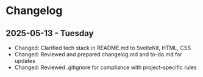 # Changelog

## 2025-05-13 - Tuesday
- Changed: Clarified tech stack in README.md to SvelteKit, HTML, CSS
- Changed: Reviewed and prepared changelog.md and to-do.md for updates
- Changed: Reviewed .gitignore for compliance with project-specific rules
